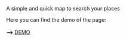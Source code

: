 A simple and quick map to search your places

Here you can find the demo of the page: <br><br><strong>--> </strong><a href="https://codingapp.net/maps">DEMO</a>
